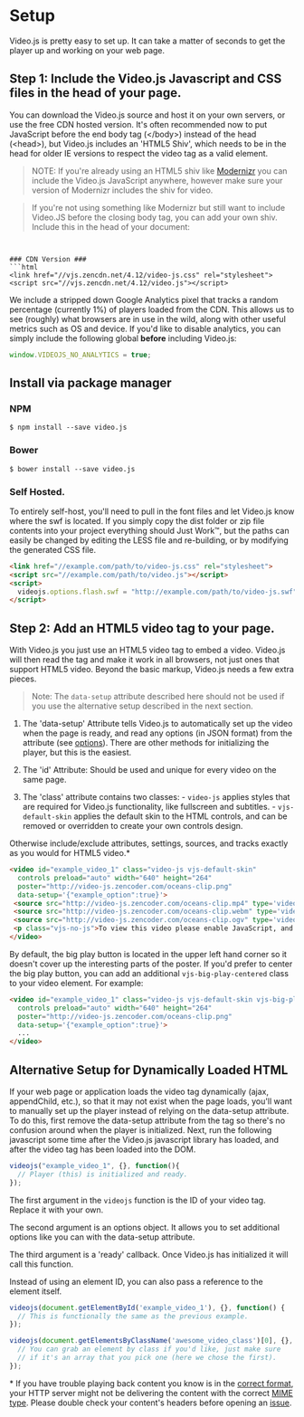 Setup
=====

Video.js is pretty easy to set up. It can take a matter of seconds to get the player up and working on your web page.

Step 1: Include the Video.js Javascript and CSS files in the head of your page.
------------------------------------------------------------------------------

You can download the Video.js source and host it on your own servers, or use the free CDN hosted version. It's often recommended now to put JavaScript before the end body tag (&lt;/body>) instead of the head (&lt;head>), but Video.js includes an 'HTML5 Shiv', which needs to be in the head for older IE versions to respect the video tag as a valid element.

> NOTE: If you're already using an HTML5 shiv like [Modernizr](http://modernizr.com/) you can include the Video.js JavaScript anywhere, however make sure your version of Modernizr includes the shiv for video.

> If you're not using something like Modernizr but still want to include Video.JS before the closing body tag, you can add your own shiv. Include this in the head of your document:

> ```html
<script type="text/javascript">
  document.createElement('video');document.createElement('audio');document.createElement('track');
</script>
```

### CDN Version ###
```html
<link href="//vjs.zencdn.net/4.12/video-js.css" rel="stylesheet">
<script src="//vjs.zencdn.net/4.12/video.js"></script>
```

We include a stripped down Google Analytics pixel that tracks a random percentage (currently 1%) of players loaded from the CDN. This allows us to see (roughly) what browsers are in use in the wild, along with other useful metrics such as OS and device. If you'd like to disable analytics, you can simply include the following global **before** including Video.js:

```js
window.VIDEOJS_NO_ANALYTICS = true;
```


## Install via package manager

### NPM
```
$ npm install --save video.js
```

### Bower
```
$ bower install --save video.js
```


### Self Hosted. ###
To entirely self-host, you'll need to pull in the font files and let Video.js know where the swf is located. If you simply copy the dist folder or zip file contents into your project everything
should Just Work™, but the paths can easily be changed by editing the LESS file and re-building, or by modifying the generated CSS file.

```html
<link href="//example.com/path/to/video-js.css" rel="stylesheet">
<script src="//example.com/path/to/video.js"></script>
<script>
  videojs.options.flash.swf = "http://example.com/path/to/video-js.swf"
</script>
```


Step 2: Add an HTML5 video tag to your page.
--------------------------------------------
With Video.js you just use an HTML5 video tag to embed a video. Video.js will then read the tag and make it work in all browsers, not just ones that support HTML5 video. Beyond the basic markup, Video.js needs a few extra pieces.

> Note: The `data-setup` attribute described here should not be used if you use the alternative setup described in the next section.

  1. The 'data-setup' Attribute tells Video.js to automatically set up the video when the page is ready, and read any options (in JSON format) from the attribute (see [options](options.md)). There are other methods for initializing the player, but this is the easiest.

  2. The 'id' Attribute: Should be used and unique for every video on the same page.

  3. The 'class' attribute contains two classes:
    - `video-js` applies styles that are required for Video.js functionality, like fullscreen and subtitles.
    - `vjs-default-skin` applies the default skin to the HTML controls, and can be removed or overridden to create your own controls design.

Otherwise include/exclude attributes, settings, sources, and tracks exactly as you would for HTML5 video.*
```html
<video id="example_video_1" class="video-js vjs-default-skin"
  controls preload="auto" width="640" height="264"
  poster="http://video-js.zencoder.com/oceans-clip.png"
  data-setup='{"example_option":true}'>
 <source src="http://video-js.zencoder.com/oceans-clip.mp4" type='video/mp4' />
 <source src="http://video-js.zencoder.com/oceans-clip.webm" type='video/webm' />
 <source src="http://video-js.zencoder.com/oceans-clip.ogv" type='video/ogg' />
 <p class="vjs-no-js">To view this video please enable JavaScript, and consider upgrading to a web browser that <a href="http://videojs.com/html5-video-support/" target="_blank">supports HTML5 video</a></p>
</video>
```

By default, the big play button is located in the upper left hand corner so it doesn't cover up the interesting parts of the poster. If you'd prefer to center the big play button, you can add an additional `vjs-big-play-centered` class to your video element. For example:

```html
<video id="example_video_1" class="video-js vjs-default-skin vjs-big-play-centered"
  controls preload="auto" width="640" height="264"
  poster="http://video-js.zencoder.com/oceans-clip.png"
  data-setup='{"example_option":true}'>
  ...
</video>
```

Alternative Setup for Dynamically Loaded HTML
---------------------------------------------
If your web page or application loads the video tag dynamically (ajax, appendChild, etc.), so that it may not exist when the page loads, you'll want to manually set up the player instead of relying on the data-setup attribute. To do this, first remove the data-setup attribute from the tag so there's no confusion around when the player is initialized. Next, run the following javascript some time after the Video.js javascript library has loaded, and after the video tag has been loaded into the DOM.
```js
videojs("example_video_1", {}, function(){
  // Player (this) is initialized and ready.
});
```

The first argument in the `videojs` function is the ID of your video tag. Replace it with your own.

The second argument is an options object. It allows you to set additional options like you can with the data-setup attribute.

The third argument is a 'ready' callback. Once Video.js has initialized it will call this function.

Instead of using an element ID, you can also pass a reference to the element itself.

```js
videojs(document.getElementById('example_video_1'), {}, function() {
  // This is functionally the same as the previous example.
});
```

```js
videojs(document.getElementsByClassName('awesome_video_class')[0], {}, function() {
  // You can grab an element by class if you'd like, just make sure
  // if it's an array that you pick one (here we chose the first).
});
```

\* If you have trouble playing back content you know is in the [correct format](http://blog.zencoder.com/2013/09/13/what-formats-do-i-need-for-html5-video/), your HTTP server might not be delivering the content with the correct [MIME type](http://en.wikipedia.org/wiki/Internet_media_type#Type_video). Please double check your content's headers before opening an [issue](https://github.com/videojs/video.js/blob/master/CONTRIBUTING.md).
